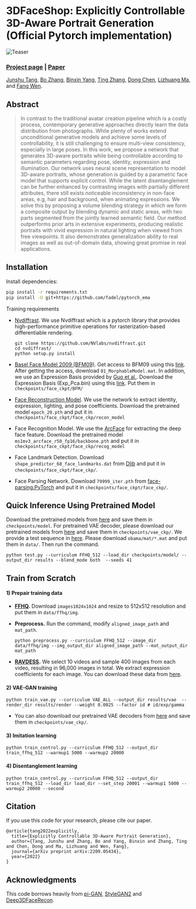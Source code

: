 # 3DFaceShop: Explicitly Controllable 3D-Aware Portrait Generation (Official Pytorch implementation)
![Teaser](imgs/Picture1.png)
### [Project page](https://junshutang.github.io/control/index.html) |   [Paper](https://arxiv.org/pdf/2209.05434) 
<!-- <br> -->
[Junshu Tang](https://junshutang.github.io/),  [Bo Zhang](https://bo-zhang.me/), [Binxin Yang](https://orcid.org/0000-0003-4110-1986), [Ting Zhang](https://www.microsoft.com/en-us/research/people/tinzhan/), [Dong Chen](https://www.microsoft.com/en-us/research/people/doch/), [Lizhuang Ma](https://dmcv.sjtu.edu.cn/), and [Fang Wen](https://www.microsoft.com/en-us/research/people/fangwen/).
<!-- <br> -->


## Abstract
>In contrast to the traditional avatar creation pipeline which is a costly process, contemporary generative approaches directly learn the data distribution from photographs. While plenty of works extend unconditional generative models and achieve some levels of controllability, it is still challenging to ensure multi-view consistency, especially in large poses. In this work, we propose a network that generates 3D-aware portraits while being controllable according to semantic parameters regarding pose, identity, expression and illumination. Our network uses neural scene representation to model 3D-aware portraits, whose generation is guided by a parametric face model that supports explicit control. While the latent disentanglement can be further enhanced by contrasting images with partially different attributes, there still exists noticeable inconsistency in non-face areas, e.g, hair and background, when animating expressions. We solve this by proposing a volume blending strategy in which we form a composite output by blending dynamic and static areas, with two parts segmented from the jointly learned semantic field. Our method outperforms prior arts in extensive experiments, producing realistic portraits with vivid expression in natural lighting when viewed from free viewpoints. It also demonstrates generalization ability to real images as well as out-of-domain data, showing great promise in real applications. 



## Installation

Install dependencies:
```bash
pip install -r requirements.txt
pip install -U git+https://github.com/fadel/pytorch_ema
````
Training requirements
- [Nvdiffrast](https://nvlabs.github.io/nvdiffrast/). We use Nvdiffrast which is a pytorch library that provides high-performance primitive operations for rasterization-based differentiable rendering.
  ```
  git clone https://github.com/NVlabs/nvdiffrast.git
  cd nvdiffrast/
  python setup.py install
  ```
- [Basel Face Model 2009 (BFM09)](https://faces.dmi.unibas.ch/bfm/main.php?nav=1-0&id=basel_face_model).  Get access to BFM09 using this [link](https://faces.dmi.unibas.ch/bfm/main.php?nav=1-2&id=downloads). After getting the access, download `01_MorphableModel.mat`. In addition, we use an Expression Basis provided by [Guo et al.](https://github.com/Juyong/3DFace). Download the Expression Basis (Exp_Pca.bin) using this [link](https://drive.google.com/file/d/1bw5Xf8C12pWmcMhNEu6PtsYVZkVucEN6/view?usp=sharing). Put them in `checkpoints/face_ckpt/BFM/`

- [Face Reconstruction Model](https://github.com/sicxu/Deep3DFaceRecon_pytorch). We use the network to extract identity, expression, lighting, and pose coefficients. Download the pretrained model `epoch_20.pth` and put it in `checkpoints/face_ckpt/face_ckp/recon_model`

- Face Recognition Model. We use the [ArcFace](https://github.com/deepinsight/insightface) for extracting the deep face feature. Download the pretrained model `ms1mv3_arcface_r50_fp16/backbone.pth` and put it in `checkpoints/face_ckpt/face_ckp/recog_model`

- Face Landmark Detection. Download `shape_predictor_68_face_landmarks.dat` from [Dlib](https://github.com/davisking/dlib) and put it in `checkpoints/face_ckpt/face_ckp/`.

- Face Parsing Network. Download `79999_iter.pth` from [face-parsing.PyTorch](https://github.com/zllrunning/face-parsing.PyTorch) and put it in `checkpoints/face_ckpt/face_ckp/`.

## Quick Inference Using Pretrained Model
Download the pretrained models from [here](https://drive.google.com/drive/folders/1FHD6_F3RIDIyYfLRpw_ndfxG57dOlnck) and save them in `checkpoints/model`. For pretrained VAE decoder, please download our pretrained models from [here](https://drive.google.com/drive/folders/1gx3vTEXGefx14E7WDOH6B7rTYgV966Zk?usp=sharing) and save them in `checkpoints/vae_ckp/`. We provide a test sequence in [here](https://drive.google.com/drive/folders/1yxwFuMSoVbntRq13QnAGpaBkVutvppX6?usp=sharing). Please download `obama/mat/*.mat` and put them in `data/`. Then run the command.
```
python test.py --curriculum FFHQ_512 --load_dir checkpoints/model/ --output_dir results --blend_mode both  --seeds 41
```


## Train from Scratch
#### 1) Prepair training data

- **[FFHQ](https://github.com/NVlabs/ffhq-dataset).** Download `images1024x1024` and resize to 512x512 resolution and put them in `data/ffhq/img`.

- **Preprocess.** Run the command, modify `aligned_image_path` and `mat_path`. 
    ````
    python preprocess.py --curriculum FFHQ_512 --image_dir data/ffhq/img --img_output_dir aligned_image_path --mat_output_dir mat_path
    ````

- **[RAVDESS](https://zenodo.org/record/1188976#.Y0kQUHZBzmF).** We select 10 videos and sample 400 images from each video, resulting in 96,000 images in total. We extract expression coefficients for each image. You can download these data from [here](https://drive.google.com/drive/folders/1yxwFuMSoVbntRq13QnAGpaBkVutvppX6?usp=sharing).
#### 2) VAE-GAN training
```
python train_vae.py --curriculum VAE_ALL --output_dir results/vae  --render_dir results/render --weight 0.0025 --factor id # id/exp/gamma
```
- You can also download our pretrained VAE decoders from [here](https://drive.google.com/drive/folders/1gx3vTEXGefx14E7WDOH6B7rTYgV966Zk?usp=sharing) and save them in `checkpoints/vae_ckp/`. 

#### 3) Imitation learning
```
python train_control.py --curriculum FFHQ_512 --output_dir train_ffhq_512 --warmup1 5000 --warmup2 20000
```
#### 4) Disentanglement learning
```
python train_control.py --curriculum FFHQ_512 --output_dir train_ffhq_512 --load_dir load_dir --set_step 20001 --warmup1 5000 --warmup2 20000 --second
```

## Citation
If you use this code for your research, please cite our paper.
```
@article{tang2022explicitly,
  title={Explicitly Controllable 3D-Aware Portrait Generation},
  author={Tang, Junshu and Zhang, Bo and Yang, Binxin and Zhang, Ting and Chen, Dong and Ma, Lizhuang and Wen, Fang},
  journal={arXiv preprint arXiv:2209.05434},
  year={2022}
}
```

## Acknowledgments
This code borrows heavily from [pi-GAN](https://github.com/marcoamonteiro/pi-GAN), [StyleGAN2](https://github.com/NVlabs/stylegan2) and [Deep3DFaceRecon](https://github.com/sicxu/Deep3DFaceRecon_pytorch).
